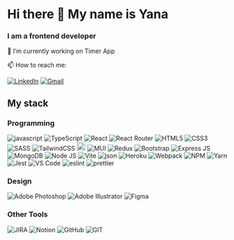 # Hi there 👋 My name is Yana
### I am a frontend developer

 🔭 I’m currently working on Timer App
 
 📫 How to reach me: 
 
 <a href="https://www.linkedin.com/in/yana-glushychkina-5a5592263/"><img src="https://img.shields.io/badge/LinkedIn-0077B5?style=for-the-badge&logo=linkedin&logoColor=white" alt="LinkedIn"/></a>
  <a href="mailto:sinxenon4@gmail.com"><img src="https://img.shields.io/badge/Gmail-D14836?style=for-the-badge&logo=gmail&logoColor=white" alt="Gmail"/></a>
 
 ## My stack
 
 ### Programming
 
 <p float="left">
 <img src="https://img.shields.io/badge/JavaScript-323330?style=for-the-badge&logo=javascript&logoColor=F7DF1E" alt="javascript"/>
 <img src="https://img.shields.io/badge/TypeScript-007ACC?style=for-the-badge&logo=typescript&logoColor=white" alt="TypeScript"/>
 <img src="https://img.shields.io/badge/React-20232A?style=for-the-badge&logo=react&logoColor=61DAFB" alt="React"/>
 <img src="https://img.shields.io/badge/React_Router-CA4245?style=for-the-badge&logo=react-router&logoColor=white" alt="React Router"/>
 <img src="https://img.shields.io/badge/HTML5-E34F26?style=for-the-badge&logo=html5&logoColor=white" alt="HTML5"/>
 <img src="https://img.shields.io/badge/CSS3-1572B6?style=for-the-badge&logo=css3&logoColor=white" alt="CSS3"/>
 <img src="https://img.shields.io/badge/Sass-CC6699?style=for-the-badge&logo=sass&logoColor=white" alt="SASS"/>
 <img src="https://img.shields.io/badge/Tailwind_CSS-38B2AC?style=for-the-badge&logo=tailwind-css&logoColor=white" alt="TailwindCSS"/>
 <img src="https://upload.wikimedia.org/wikipedia/commons/thumb/c/c8/Axios_logo_%282020%29.svg/330px-Axios_logo_%282020%29.svg.png" alt="React" height="20px"/>
 <img src="https://img.shields.io/badge/Material%20UI-007FFF?style=for-the-badge&logo=mui&logoColor=white" alt="MUI"/>
 <img src="https://img.shields.io/badge/Redux-593D88?style=for-the-badge&logo=redux&logoColor=white" alt="Redux"/>
 <img src="https://img.shields.io/badge/Bootstrap-563D7C?style=for-the-badge&logo=bootstrap&logoColor=white" alt="Bootstrap"/>
 <img src="https://img.shields.io/badge/Express.js-000000?style=for-the-badge&logo=express&logoColor=white" alt="Express JS"/>
 <img src="https://img.shields.io/badge/MongoDB-4EA94B?style=for-the-badge&logo=mongodb&logoColor=white" alt="MongoDB"/>
 <img src="https://img.shields.io/badge/Node.js-339933?style=for-the-badge&logo=nodedotjs&logoColor=white" alt="Node JS"/>
 <img src="https://img.shields.io/badge/Vite-B73BFE?style=for-the-badge&logo=vite&logoColor=FFD62E" alt="Vite"/>
 <img src="https://img.shields.io/badge/json-5E5C5C?style=for-the-badge&logo=json&logoColor=white" alt="json"/>
 <img src="https://img.shields.io/badge/Heroku-430098?style=for-the-badge&logo=heroku&logoColor=white" alt="Heroku"/>
 <img src="https://img.shields.io/badge/Webpack-8DD6F9?style=for-the-badge&logo=Webpack&logoColor=white" alt="Webpack"/>
 <img src="https://img.shields.io/badge/npm-CB3837?style=for-the-badge&logo=npm&logoColor=white" alt="NPM"/>
 <img src="https://img.shields.io/badge/Yarn-2C8EBB?style=for-the-badge&logo=yarn&logoColor=white" alt="Yarn"/>
 <img src="https://img.shields.io/badge/Jest-C21325?style=for-the-badge&logo=jest&logoColor=white" alt="Jest"/>
 <img src="https://img.shields.io/badge/VSCode-0078D4?style=for-the-badge&logo=visual%20studio%20code&logoColor=white" alt="VS Code"/>
 <img src="https://img.shields.io/badge/eslint-3A33D1?style=for-the-badge&logo=eslint&logoColor=white" alt="eslint"/>
 <img src="https://img.shields.io/badge/prettier-1A2C34?style=for-the-badge&logo=prettier&logoColor=F7BA3" alt="prettier"/>
</p>
 
 ### Design
 
 <p float="left">
 <img src="https://img.shields.io/badge/Adobe%20Photoshop-31A8FF?style=for-the-badge&logo=Adobe%20Photoshop&logoColor=black" alt="Adobe Photoshop"/>
 <img src="https://img.shields.io/badge/Adobe%20Illustrator-FF9A00?style=for-the-badge&logo=adobe%20illustrator&logoColor=white" alt="Adobe Illustrator"/>
 <img src="https://img.shields.io/badge/Figma-F24E1E?style=for-the-badge&logo=figma&logoColor=white" alt="Figma"/>
</p>
 
 ### Other Tools
 
 <p float="left">
 <img src="https://img.shields.io/badge/Jira-0052CC?style=for-the-badge&logo=Jira&logoColor=white" alt="JIRA"/>
 <img src="https://img.shields.io/badge/Notion-000000?style=for-the-badge&logo=notion&logoColor=white" alt="Notion"/>
 <img src="https://img.shields.io/badge/GitHub-100000?style=for-the-badge&logo=github&logoColor=white" alt="GitHub"/>
 <img src="https://img.shields.io/badge/GIT-E44C30?style=for-the-badge&logo=git&logoColor=white" alt="GIT"/>
</p>
 
<!--
**sinxenon/sinxenon** is a ✨ _special_ ✨ repository because its `README.md` (this file) appears on your GitHub profile.

Here are some ideas to get you started:

- 🔭 I’m currently working on ...
- 🌱 I’m currently learning ...
- 👯 I’m looking to collaborate on ...
- 🤔 I’m looking for help with ...
- 💬 Ask me about ...
- 📫 How to reach me: ...
- 😄 Pronouns: ...
- ⚡ Fun fact: ...
-->
